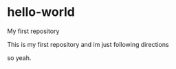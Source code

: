 # hello-world
My first repository

This is my first repository and im just following directions

so yeah.
